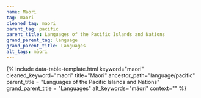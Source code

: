 ```yaml
---
name: Maori
tag: maori
cleaned_tag: maori
parent_tag: pacific
parent_title: Languages of the Pacific Islands and Nations
grand_parent_tag: language
grand_parent_title: Languages
alt_tags: māori
---
```


{% include data-table-template.html 
  keyword="maori" 
  cleaned_keyword="maori" 
  title="Maori"
  ancestor_path="language/pacific" 
  parent_title = "Languages of the Pacific Islands and Nations"
  grand_parent_title = "Languages"
  alt_keywords="māori"
  context=""
%}

